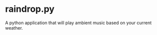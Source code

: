 raindrop.py
===========

A python application that will play ambient music based on your current weather.
